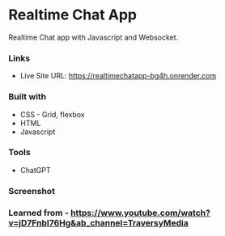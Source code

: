 # Realtime Chat App

Realtime Chat app with Javascript and Websocket.

### Links

- Live Site URL: https://realtimechatapp-bg4h.onrender.com

### Built with

- CSS - Grid, flexbox
- HTML
- Javascript

### Tools

- ChatGPT

### Screenshot

### Learned from - https://www.youtube.com/watch?v=jD7FnbI76Hg&ab_channel=TraversyMedia

